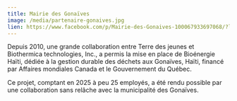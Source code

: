 ```yaml
---
title: Mairie des Gonaïves
image: /media/partenaire-gonaives.jpg
lien: https://www.facebook.com/p/Mairie-des-Gonaives-100067933697068/?locale=fr_FR
---
```

Depuis 2010, une grande collaboration entre Terre des jeunes et Biothermica technologies, Inc., a permis la mise en place de Bioénergie Haïti, dédiée à la gestion durable des déchets aux Gonaïves, Haïti, financé par Affaires mondiales Canada et le Gouvernement du Québec.

Ce projet, comptant en 2025 à peu 25 employés, a été rendu possible par une collaboration sans relâche avec la municipalité des Gonaïves.
